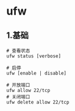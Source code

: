 # ufw
## 1.基础
```shell
# 查看状态
ufw status [verbose]

# 启停
ufw [enable | disable]

# 开放端口
ufw allow 22/tcp
# 关闭端口
ufw delete allow 22/tcp

```